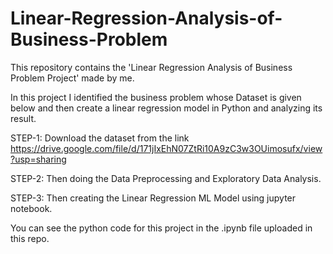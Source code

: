 # Linear-Regression-Analysis-of-Business-Problem

This repository contains the 'Linear Regression Analysis of Business Problem Project' made by me.

In this project I identified the business problem whose Dataset is given below and then create a linear regression model in Python and analyzing its result.

STEP-1: Download the dataset from the link https://drive.google.com/file/d/171jIxEhN07ZtRi10A9zC3w3OUimosufx/view?usp=sharing

STEP-2: Then doing the Data Preprocessing and Exploratory Data Analysis.

STEP-3: Then creating the Linear Regression ML Model using jupyter notebook.

You can see the python code for this project in the .ipynb file uploaded in this repo.
